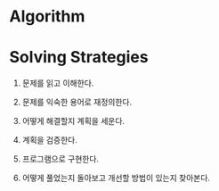 # Algorithm

<h1>Solving Strategies</h1>

1. 문제를 읽고 이해한다.

2. 문제를 익숙한 용어로 재정의한다.

3. 어떻게 해결할지 계획을 세운다.

4. 계획을 검증한다.

5. 프로그램으로 구현한다.

6. 어떻게 풀었는지 돌아보고 개선할 방법이 있는지 찾아본다.

